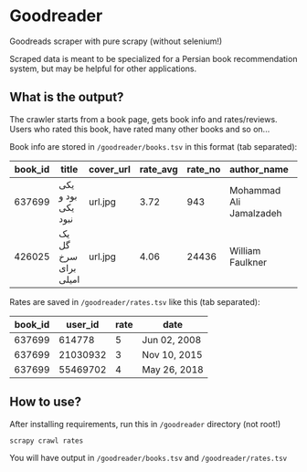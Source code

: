 # Goodreader

Goodreads scraper with pure scrapy (without selenium!)

Scraped data is meant to be specialized for a Persian book recommendation system, but may be helpful for other applications.


## What is the output?

The crawler starts from a book page, gets book info and rates/reviews. Users who rated this book, have rated many other books and so on...

Book info are stored in `/goodreader/books.tsv` in this format (tab separated):

book_id	| title	| cover_url	| rate_avg | rate_no | author_name | author_id
--- | --- | --- | --- | --- | --- | ---
637699 |	یکی بود و یكی نبود | url.jpg |	3.72	| 943	| Mohammad Ali Jamalzadeh |	607716
426025 | یک گل سرخ برای امیلی	| url.jpg	| 4.06 |	24436 |	William Faulkner | 3535

Rates are saved in `/goodreader/rates.tsv` like this (tab separated):

book_id | user_id | rate | date 
--- | --- | --- | --- 
637699 |	614778 |	5 |	Jun 02, 2008
637699 |	21030932 |	3 |	Nov 10, 2015
637699 |	55469702 |	4 |	May 26, 2018


## How to use?

After installing requirements, run this in `/goodreader` directory (not root!)
```
scrapy crawl rates
```
You will have output in `/goodreader/books.tsv` and `/goodreader/rates.tsv`

